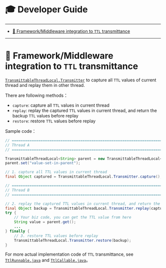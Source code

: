 # 🎓 Developer Guide

---------------------------

<!-- START doctoc generated TOC please keep comment here to allow auto update -->
<!-- DON'T EDIT THIS SECTION, INSTEAD RE-RUN doctoc TO UPDATE -->


- [📌 Framework/Middleware integration to `TTL` transmittance](#-frameworkmiddleware-integration-to-ttl-transmittance)

<!-- END doctoc generated TOC please keep comment here to allow auto update -->

---------------------------

# 📌 Framework/Middleware integration to `TTL` transmittance

[`TransmittableThreadLocal.Transmitter`](../src/main/java/com/alibaba/ttl/TransmittableThreadLocal.java#L240) to capture all `TTL` values of current thread and replay them in other thread.

There are following methods：

- `capture`: capture all `TTL` values in current thread
- `replay`: replay the captured `TTL` values in current thread, and return the backup `TTL` values before replay
- `restore`: restore `TTL` values before replay

Sample code：

```java
// ===========================================================================
// Thread A
// ===========================================================================

TransmittableThreadLocal<String> parent = new TransmittableThreadLocal<String>();
parent.set("value-set-in-parent");

// 1. capture all TTL values in current thread
final Object captured = TransmittableThreadLocal.Transmitter.capture();

// ===========================================================================
// Thread B
// ===========================================================================

// 2. replay the captured TTL values in current thread, and return the backup TTL values before replay
final Object backup = TransmittableThreadLocal.Transmitter.replay(captured);
try {
    // Your biz code, you can get the TTL value from here
    String value = parent.get();
    ...
} finally {
    // 3. restore TTL values before replay
    TransmittableThreadLocal.Transmitter.restore(backup);
}
```

For more actual implementation code of `TTL` transmittance, see [`TtlRunnable.java`](../src/main/java/com/alibaba/ttl/TtlRunnable.java) and [`TtlCallable.java`](../src/main/java/com/alibaba/ttl/TtlCallable.java)。